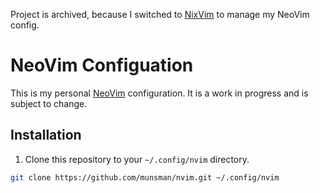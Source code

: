 Project is archived, because I switched to [NixVim](https://nix-community.github.io/nixvim/index.html) to manage my NeoVim config.

# NeoVim Configuation

This is my personal [NeoVim](https://neovim.io/) configuration. It is a work in progress and is subject to change.

## Installation

1. Clone this repository to your `~/.config/nvim` directory.

```bash
git clone https://github.com/munsman/nvim.git ~/.config/nvim
```
